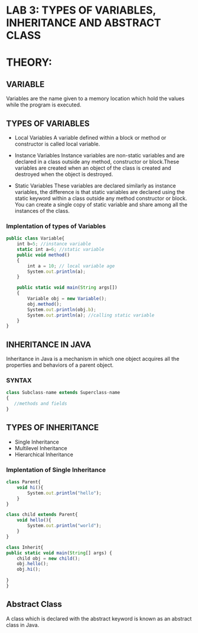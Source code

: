 # LAB 3: TYPES OF VARIABLES, INHERITANCE AND ABSTRACT CLASS

# THEORY:

## VARIABLE

Variables are the name given to a memory location which hold the values while the program  is executed.

## TYPES OF VARIABLES

* Local Variables
A variable defined within a block or method or constructor is called local variable.

* Instance Variables
Instance variables are non-static variables and are declared in a class outside any method, constructor or block.These variables are created when an object of the class is created and destroyed when the object is destroyed.

* Static Variables
These variables are declared similarly as instance variables, the difference is that static variables are declared using the static keyword within a class outside any method constructor or block.
You can create a single copy of static variable and share among all the instances of the class.

### Implentation of types of Variables

```javascript
public class Variable{ 
	int b=5; //instance variable
	static int a=6; //static variable
	public void method() 
	{ 	
		int a = 10; // local variable age 
		System.out.println(a); 
	} 

	public static void main(String args[]) 
	{ 
		Variable obj = new Variable(); 
		obj.method(); 
		System.out.println(obj.b);
		System.out.println(a); //calling static variable  
	} 
}
```

## INHERITANCE IN JAVA

Inheritance in Java is a mechanism in which one object acquires all the properties and behaviors of a parent object.

### SYNTAX

```javascript
class Subclass-name extends Superclass-name  
{  
   //methods and fields  
}  
```
## TYPES OF INHERITANCE

* Single Inheritance
* Multilevel Inheritance
* Hierarchical Inheritance

### Implentation of Single Inheritance
```javascript
class Parent{
    void hi(){
        System.out.println("hello");
    }
}

class child extends Parent{
    void hello(){
        System.out.println("world");
    }
}

class Inherit{
public static void main(String[] args) {
    child obj = new child();
    obj.hello();
    obj.hi();
    
}
}
```

## Abstract Class

A class which is declared with the abstract keyword is known as an abstract class in Java.